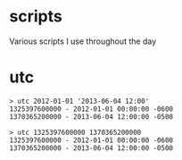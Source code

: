 scripts
=======

Various scripts I use throughout the day

utc
=====
```
> utc 2012-01-01 '2013-06-04 12:00'
1325397600000 - 2012-01-01 00:00:00 -0600
1370365200000 - 2013-06-04 12:00:00 -0500

> utc 1325397600000 1370365200000
1325397600000 - 2012-01-01 00:00:00 -0600
1370365200000 - 2013-06-04 12:00:00 -0500
```
